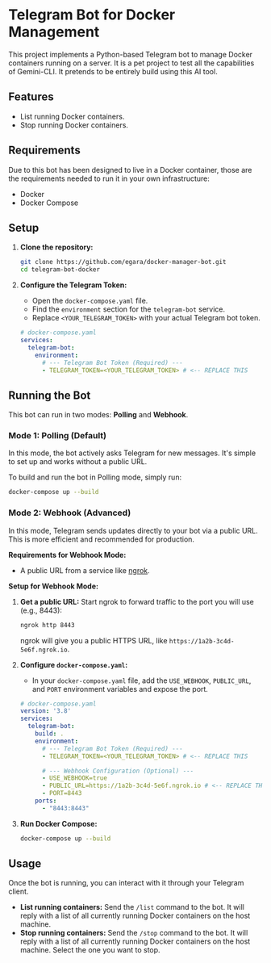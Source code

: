 # Telegram Bot for Docker Management

This project implements a Python-based Telegram bot to manage Docker containers running on a server. It is a pet project
to test all the capabilities of Gemini-CLI. It pretends to be entirely build using this AI tool.

## Features

* List running Docker containers.
* Stop running Docker containers.

## Requirements

Due to this bot has been designed to live in a Docker container, those are the requirements needed to run it in
your own infrastructure:

* Docker
* Docker Compose

## Setup

1.  **Clone the repository:**
    ```bash
    git clone https://github.com/egara/docker-manager-bot.git
    cd telegram-bot-docker
    ```

2.  **Configure the Telegram Token:**
    - Open the `docker-compose.yaml` file.
    - Find the `environment` section for the `telegram-bot` service.
    - Replace `<YOUR_TELEGRAM_TOKEN>` with your actual Telegram bot token.

    ```yaml
    # docker-compose.yaml
    services:
      telegram-bot:
        environment:
          # --- Telegram Bot Token (Required) ---
          - TELEGRAM_TOKEN=<YOUR_TELEGRAM_TOKEN> # <-- REPLACE THIS
    ```

## Running the Bot

This bot can run in two modes: **Polling** and **Webhook**.

### Mode 1: Polling (Default)

In this mode, the bot actively asks Telegram for new messages. It's simple to set up and works without a public URL.

To build and run the bot in Polling mode, simply run:

```bash
docker-compose up --build
```

### Mode 2: Webhook (Advanced)

In this mode, Telegram sends updates directly to your bot via a public URL. This is more efficient and recommended for production.

**Requirements for Webhook Mode:**

*   A public URL from a service like [ngrok](https://ngrok.com/).

**Setup for Webhook Mode:**

1.  **Get a public URL:**
    Start ngrok to forward traffic to the port you will use (e.g., 8443):
    ```bash
    ngrok http 8443
    ```
    ngrok will give you a public HTTPS URL, like `https://1a2b-3c4d-5e6f.ngrok.io`.

2.  **Configure `docker-compose.yaml`:**
    - In your `docker-compose.yaml` file, add the `USE_WEBHOOK`, `PUBLIC_URL`, and `PORT` environment variables and expose the port.

    ```yaml
    # docker-compose.yaml
    version: '3.8'
    services:
      telegram-bot:
        build: .
        environment:
          # --- Telegram Bot Token (Required) ---
          - TELEGRAM_TOKEN=<YOUR_TELEGRAM_TOKEN> # <-- REPLACE THIS

          # --- Webhook Configuration (Optional) ---
          - USE_WEBHOOK=true
          - PUBLIC_URL=https://1a2b-3c4d-5e6f.ngrok.io # <-- REPLACE THIS
          - PORT=8443
        ports:
          - "8443:8443"
    ```

3.  **Run Docker Compose:**
    ```bash
    docker-compose up --build
    ```

## Usage

Once the bot is running, you can interact with it through your Telegram client.

*   **List running containers:**
    Send the `/list` command to the bot. It will reply with a list of all currently running Docker containers on the host machine.
*   **Stop running containers:**
    Send the `/stop` command to the bot. It will reply with a list of all currently running Docker containers on the host machine. Select the one you want to stop.